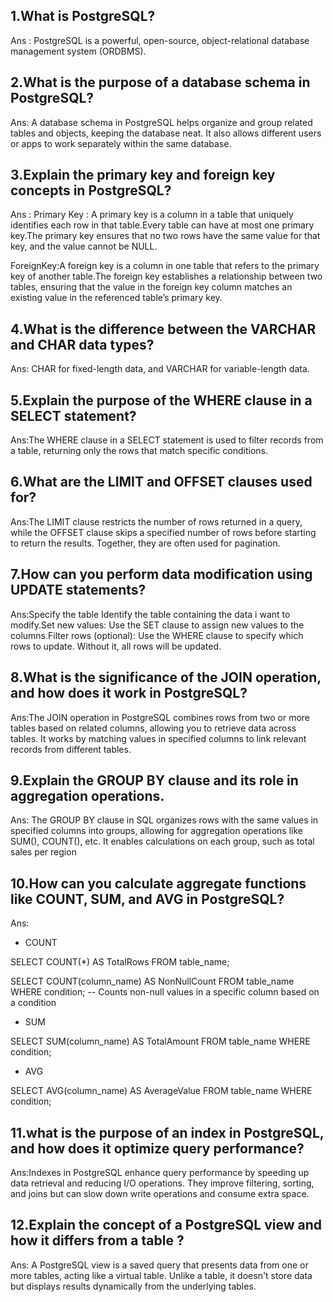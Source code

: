 ## 1.What is PostgreSQL?
Ans : PostgreSQL is a powerful, open-source, object-relational database management system (ORDBMS).

## 2.What is the purpose of a database schema in PostgreSQL?
Ans: A database schema in PostgreSQL helps organize and group related tables and objects, keeping the database neat. It also allows different users or apps to work separately within the same database.

## 3.Explain the primary key and foreign key concepts in PostgreSQL?
Ans :
Primary Key : A primary key is a column in a table that uniquely identifies each row in that table.Every table can have at most one primary key.The primary key ensures that no two rows have the same value for that key, and the value cannot be NULL.

ForeignKey:A foreign key is a column  in one table that refers to the primary key of another table.The foreign key establishes a relationship between two tables, ensuring that the value in the foreign key column matches an existing value in the referenced table’s primary key.

## 4.What is the difference between the VARCHAR and CHAR data types?
Ans: CHAR for fixed-length data, and VARCHAR for variable-length data.

## 5.Explain the purpose of the WHERE clause in a SELECT statement?
Ans:The WHERE clause in a SELECT statement is used to filter records from a table, returning only the rows that match specific conditions.

## 6.What are the LIMIT and OFFSET clauses used for?
Ans:The LIMIT clause restricts the number of rows returned in a query, while the OFFSET clause skips a specified number of rows before starting to return the results. Together, they are often used for pagination.

## 7.How can you perform data modification using UPDATE statements?
Ans:Specify the table Identify the table containing the data i want to modify.Set new values: Use the SET clause to assign new values to the columns.Filter rows (optional): Use the WHERE clause to specify which rows to update. Without it, all rows will be updated.

## 8.What is the significance of the JOIN operation, and how does it work in PostgreSQL?
Ans:The JOIN operation in PostgreSQL combines rows from two or more tables based on related columns, allowing you to retrieve data across tables. It works by matching values in specified columns  to link relevant records from different tables.

## 9.Explain the GROUP BY clause and its role in aggregation operations.
Ans: The GROUP BY clause in SQL organizes rows with the same values in specified columns into groups, allowing for aggregation operations like SUM(), COUNT(), etc. It enables calculations on each group, such as total sales per region

## 10.How can you calculate aggregate functions like COUNT, SUM, and AVG in PostgreSQL?
Ans:
* COUNT

SELECT COUNT(*) AS TotalRows
FROM table_name;  

SELECT COUNT(column_name) AS NonNullCount
FROM table_name
WHERE condition;  -- Counts non-null values in a specific column based on a condition
* SUM

SELECT SUM(column_name) AS TotalAmount
FROM table_name
WHERE condition; 

* AVG

SELECT AVG(column_name) AS AverageValue
FROM table_name
WHERE condition;  

## 11.what is the purpose of an index in PostgreSQL, and how does it optimize query performance?
Ans:Indexes in PostgreSQL enhance query performance by speeding up data retrieval and reducing I/O operations. They improve filtering, sorting, and joins but can slow down write operations and consume extra  space.

## 12.Explain the concept of a PostgreSQL view and how it differs from a table ?
Ans: A PostgreSQL view is a saved query that presents data from one or more tables, acting like a virtual table. Unlike a table, it doesn't store data but displays results dynamically from the underlying tables.

